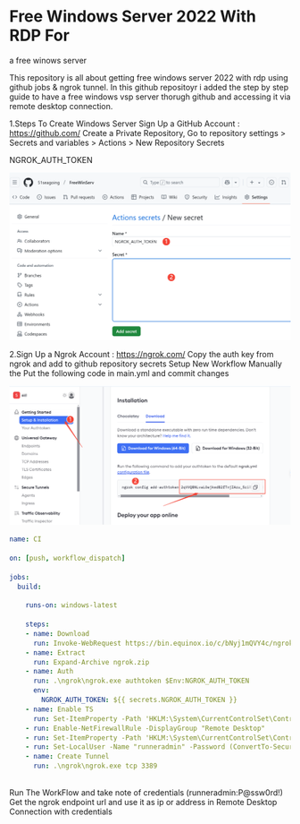 # Free Windows Server 2022 With RDP For
a free  winows   server

This repository is all about getting free windows server 2022 with rdp using github jobs & ngrok tunnel. In this github repositoyr i added the step by step guide to have a free windows vsp server thorugh github and accessing it via remote desktop connection.

1.Steps To Create Windows Server
Sign Up a GitHub Account : https://github.com/
Create a Private Repository, Go to repository settings > Secrets and variables > Actions > New Repository Secrets

NGROK_AUTH_TOKEN 

![image-20241221105753381](images/image-20241221105753381.png)

2.Sign Up a Ngrok Account : https://ngrok.com/
Copy the auth key from ngrok and add to github repository secrets
Setup New Workflow Manually the Put the following code in main.yml and commit changes

![image-20241221105219423](images/image-20241221105219423.png)

```yaml
name: CI

on: [push, workflow_dispatch]

jobs:
  build:

    runs-on: windows-latest
    
    steps:
    - name: Download
      run: Invoke-WebRequest https://bin.equinox.io/c/bNyj1mQVY4c/ngrok-v3-stable-windows-amd64.zip -OutFile ngrok.zip
    - name: Extract
      run: Expand-Archive ngrok.zip
    - name: Auth
      run: .\ngrok\ngrok.exe authtoken $Env:NGROK_AUTH_TOKEN
      env:
        NGROK_AUTH_TOKEN: ${{ secrets.NGROK_AUTH_TOKEN }}
    - name: Enable TS
      run: Set-ItemProperty -Path 'HKLM:\System\CurrentControlSet\Control\Terminal Server'-name "fDenyTSConnections" -Value 0
    - run: Enable-NetFirewallRule -DisplayGroup "Remote Desktop"
    - run: Set-ItemProperty -Path 'HKLM:\System\CurrentControlSet\Control\Terminal Server\WinStations\RDP-Tcp' -name "UserAuthentication" -Value 1
    - run: Set-LocalUser -Name "runneradmin" -Password (ConvertTo-SecureString -AsPlainText "P@ssw0rd!" -Force)
    - name: Create Tunnel
      run: .\ngrok\ngrok.exe tcp 3389



```

Run The WorkFlow and take note of credentials (runneradmin:P@ssw0rd!)
Get the ngrok endpoint url and use it as ip or address in Remote Desktop Connection with credentials